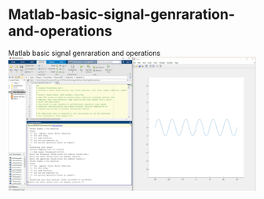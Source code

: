 # Matlab-basic-signal-genraration-and-operations
Matlab basic signal genraration and operations
![Addition reslut](https://github.com/PawanDinodia/Matlab-basic-signal-genraration-and-operations/blob/a16c9ea472277b4e3f5baa0aa487e85cbcaf241f/Exp1_SineWaveGeneration1.PNG)
